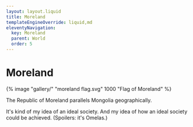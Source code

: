 ```yaml
---
layout: layout.liquid
title: Moreland
templateEngineOverride: liquid,md
eleventyNavigation:
  key: Moreland
  parent: World
  order: 5
---
```


# Moreland

{% image "gallery/" "moreland flag.svg" 1000 "Flag of Moreland" %}

The Republic of Moreland parallels Mongolia geographically.

It's kind of my idea of an ideal society. And my idea of how an ideal society could be achieved. (Spoilers: it's Omelas.)